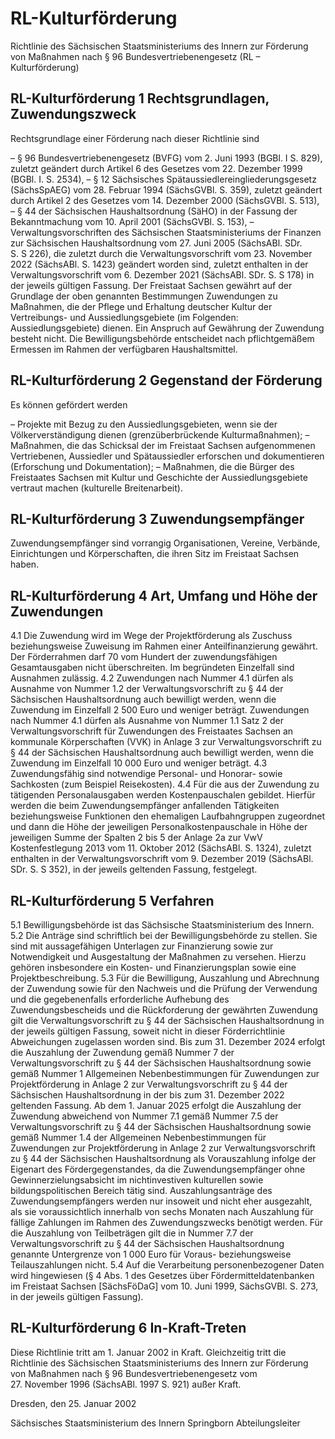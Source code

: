 # RL-Kulturförderung

Richtlinie des Sächsischen Staatsministeriums des Innern zur Förderung von Maßnahmen nach § 96 Bundesvertriebenengesetz (RL – Kulturförderung)

## RL-Kulturförderung 1 Rechtsgrundlagen, Zuwendungszweck

Rechtsgrundlage einer Förderung nach dieser Richtlinie sind

– § 96                 Bundesvertriebenengesetz  (BVFG) vom 2. Juni 1993 (BGBl. I S. 829), zuletzt geändert durch Artikel 6 des Gesetzes vom 22. Dezember 1999 (BGBl. I. S. 2534), – § 12 Sächsisches Spätaussiedlereingliederungsgesetz (SächsSpAEG) vom 28. Februar 1994 (SächsGVBl. S. 359), zuletzt geändert durch Artikel 2 des Gesetzes vom 14. Dezember 2000 (SächsGVBl. S. 513), – § 44 der Sächsischen Haushaltsordnung (SäHO) in der Fassung der Bekanntmachung vom 10. April 2001 (SächsGVBl. S. 153), – Verwaltungsvorschriften des Sächsischen Staatsministeriums der Finanzen zur Sächsischen Haushaltsordnung vom 27. Juni 2005 (SächsABl. SDr. S. S 226), die zuletzt durch die Verwaltungsvorschrift vom 23. November 2022 (SächsABl. S. 1423) geändert worden sind, zuletzt enthalten in der Verwaltungsvorschrift vom 6. Dezember 2021 (SächsABl. SDr. S. S 178) in der jeweils gültigen Fassung.
           Der Freistaat Sachsen gewährt auf der Grundlage der oben genannten Bestimmungen Zuwendungen zu Maßnahmen, die der Pflege und Erhaltung deutscher Kultur der Vertreibungs- und Aussiedlungsgebiete (im Folgenden: Aussiedlungsgebiete) dienen. Ein Anspruch auf Gewährung der Zuwendung besteht nicht. Die Bewilligungsbehörde entscheidet nach pflichtgemäßem Ermessen im Rahmen der verfügbaren Haushaltsmittel.


## RL-Kulturförderung 2 Gegenstand der Förderung

Es können gefördert werden

– Projekte mit Bezug zu den Aussiedlungsgebieten, wenn sie der Völkerverständigung dienen (grenzüberbrückende Kulturmaßnahmen); – Maßnahmen, die das Schicksal der im Freistaat Sachsen aufgenommenen Vertriebenen, Aussiedler und Spätaussiedler erforschen und dokumentieren (Erforschung und Dokumentation); – Maßnahmen, die die Bürger des Freistaates Sachsen mit Kultur und Geschichte der Aussiedlungsgebiete vertraut machen (kulturelle Breitenarbeit). 
## RL-Kulturförderung 3 Zuwendungsempfänger

Zuwendungsempfänger sind vorrangig Organisationen, Vereine, Verbände, Einrichtungen und Körperschaften, die ihren Sitz im Freistaat Sachsen haben.


## RL-Kulturförderung 4 Art, Umfang und Höhe der Zuwendungen

4.1 Die Zuwendung wird im Wege der Projektförderung als Zuschuss beziehungsweise Zuweisung im Rahmen einer Anteilfinanzierung gewährt. Der Förderrahmen darf 70 vom Hundert der zuwendungsfähigen Gesamtausgaben nicht überschreiten. Im begründeten Einzelfall sind Ausnahmen zulässig. 4.2 Zuwendungen nach Nummer 4.1 dürfen als Ausnahme von Nummer 1.2 der Verwaltungsvorschrift zu § 44 der Sächsischen Haushaltsordnung auch bewilligt werden, wenn die Zuwendung im Einzelfall 2 500 Euro und weniger beträgt. Zuwendungen nach Nummer 4.1 dürfen als Ausnahme von Nummer 1.1 Satz 2 der Verwaltungsvorschrift für Zuwendungen des Freistaates Sachsen an kommunale Körperschaften (VVK) in Anlage 3 zur Verwaltungsvorschrift zu § 44 der Sächsischen Haushaltsordnung auch bewilligt werden, wenn die Zuwendung im Einzelfall 10 000 Euro und weniger beträgt. 4.3 Zuwendungsfähig sind notwendige Personal- und Honorar- sowie Sachkosten (zum Beispiel Reisekosten). 4.4 Für die aus der Zuwendung zu tätigenden Personalausgaben werden Kostenpauschalen gebildet. Hierfür werden die beim Zuwendungsempfänger anfallenden Tätigkeiten beziehungsweise Funktionen den ehemaligen Laufbahngruppen zugeordnet und dann die Höhe der jeweiligen Personalkostenpauschale in Höhe der jeweiligen Summe der Spalten 2 bis 5 der Anlage 2a zur VwV Kostenfestlegung 2013 vom 11. Oktober 2012 (SächsABl. S. 1324), zuletzt enthalten in der Verwaltungsvorschrift vom 9. Dezember 2019 (SächsABl. SDr. S. S 352), in der jeweils geltenden Fassung, festgelegt. 
## RL-Kulturförderung 5 Verfahren

5.1 Bewilligungsbehörde ist das Sächsische Staatsministerium des Innern. 5.2 Die Anträge sind schriftlich bei der Bewilligungsbehörde zu stellen. Sie sind mit aussagefähigen Unterlagen zur Finanzierung sowie zur Notwendigkeit und Ausgestaltung der Maßnahmen zu versehen. Hierzu gehören insbesondere ein Kosten- und Finanzierungsplan sowie eine Projektbeschreibung. 5.3 Für die Bewilligung, Auszahlung und Abrechnung der Zuwendung sowie für den Nachweis und die Prüfung der Verwendung und die gegebenenfalls erforderliche Aufhebung des Zuwendungsbescheids und die Rückforderung der gewährten Zuwendung gilt die Verwaltungsvorschrift zu § 44 der Sächsischen Haushaltsordnung in der jeweils gültigen Fassung, soweit nicht in dieser Förderrichtlinie Abweichungen zugelassen worden sind. Bis zum 31. Dezember 2024 erfolgt die Auszahlung der Zuwendung gemäß Nummer 7 der Verwaltungsvorschrift zu § 44 der Sächsischen Haushaltsordnung sowie gemäß Nummer 1 Allgemeinen Nebenbestimmungen für Zuwendungen zur Projektförderung in Anlage 2 zur Verwaltungsvorschrift zu § 44 der Sächsischen Haushaltsordnung in der bis zum 31. Dezember 2022 geltenden Fassung. Ab dem 1. Januar 2025 erfolgt die Auszahlung der Zuwendung abweichend von Nummer 7.1 gemäß Nummer 7.5 der Verwaltungsvorschrift zu § 44 der Sächsischen Haushaltsordnung sowie gemäß Nummer 1.4 der Allgemeinen Nebenbestimmungen für Zuwendungen zur Projektförderung in Anlage 2 zur Verwaltungsvorschrift zu § 44 der Sächsischen Haushaltsordnung als Vorauszahlung infolge der Eigenart des Fördergegenstandes, da die Zuwendungsempfänger ohne Gewinnerzielungsabsicht im nichtinvestiven kulturellen sowie bildungspolitischen Bereich tätig sind. Auszahlungsanträge des Zuwendungsempfängers werden nur insoweit und nicht eher ausgezahlt, als sie voraussichtlich innerhalb von sechs Monaten nach Auszahlung für fällige Zahlungen im Rahmen des Zuwendungszwecks benötigt werden. Für die Auszahlung von Teilbeträgen gilt die in Nummer 7.7 der Verwaltungsvorschrift zu § 44 der Sächsischen Haushaltsordnung genannte Untergrenze von 1 000 Euro für Voraus- beziehungsweise Teilauszahlungen nicht. 5.4 Auf die Verarbeitung personenbezogener Daten wird hingewiesen (§ 4 Abs. 1 des Gesetzes über Fördermitteldatenbanken im Freistaat Sachsen [SächsFöDaG] vom 10. Juni 1999, SächsGVBl. S. 273, in der jeweils gültigen Fassung). 
## RL-Kulturförderung 6 In-Kraft-Treten

Diese Richtlinie tritt am 1. Januar 2002 in Kraft. Gleichzeitig tritt die Richtlinie des Sächsischen Staatsministeriums des Innern zur Förderung von Maßnahmen nach § 96 Bundesvertriebenengesetz vom 27. November 1996 (SächsABl. 1997 S. 921) außer Kraft.

Dresden, den 25. Januar 2002

Sächsisches Staatsministerium des Innern
         Springborn
         Abteilungsleiter

